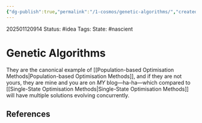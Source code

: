 ```yaml
---
{"dg-publish":true,"permalink":"/1-cosmos/genetic-algorithms/","created":"2025-01-12T09:14:41.448-05:00","updated":"2025-01-12T09:17:53.730-05:00"}
---
```


202501120914
Status: #idea
Tags: 
State: #nascient
# Genetic Algorithms

They are the canonical example of [[Population-based Optimisation Methods\|Population-based Optimisation Methods]], and if they are not yours, they are mine and you are on *MY* blog—ha-ha—which compared to [[Single-State Optimisation Methods\|Single-State Optimisation Methods]] will have multiple solutions evolving concurrently.

## References
